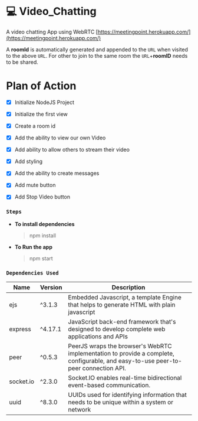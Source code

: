 # 💻 Video_Chatting
 
A video chatting App using WebRTC 
[https://meetingpoint.herokuapp.com/](https://meetingpoint.herokuapp.com/)

A **roomId** is automatically generated and appended to the `URL` when visited to the above `URL`.
For other to join to the same room the `URL`+**roomID** needs to be shared.


# Plan of Action

- [x] Initialize NodeJS Project 
- [x] Initialize the first view
- [x] Create a room id
- [x] Add the ability to view our own Video
- [x] Add ability to allow others to stream their video
- [x] Add styling
- [x] Add the ability to create messages
- [x] Add mute button
- [x] Add Stop Video button


### `Steps`
- **To install dependencies**
    > npm install
 - **To Run the app**
    > npm start


### `Dependencies Used`

| Name | Version | Description |
|--|--|--|
| ejs | ^3.1.3 | Embedded Javascript, a template Engine that helps to generate HTML with plain javascript |
| express  | ^4.17.1 | JavaScript back-end framework that's designed to develop complete web applications and APIs |
| peer | ^0.5.3 | PeerJS wraps the browser's WebRTC implementation to provide a complete, configurable, and easy-to-use peer-to-peer connection API.  |
|socket.io | ^2.3.0 | Socket.IO enables real-time bidirectional event-based communication. |
| uuid | ^8.3.0 | UUIDs used for identifying information that needs to be unique within a system or network |
